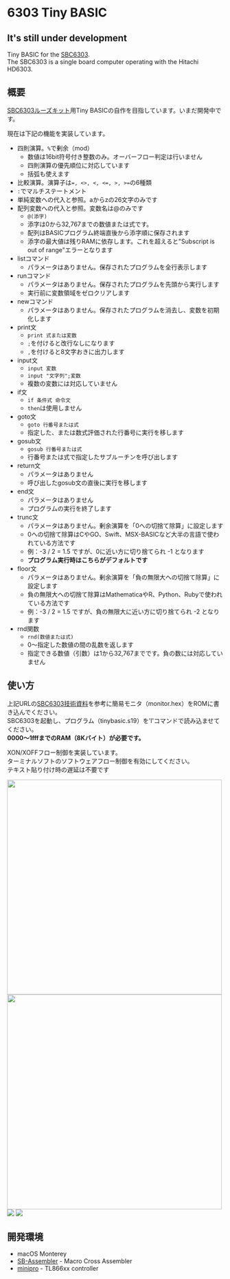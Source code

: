 # 6303 Tiny BASIC
## It's still under development
Tiny BASIC for the [SBC6303](https://vintagechips.wordpress.com/2018/04/26/sbc6303ルーズキット/).  
The SBC6303 is a single board computer operating with the Hitachi HD6303.

## 概要
[SBC6303ルーズキット](https://vintagechips.wordpress.com/2018/04/26/sbc6303ルーズキット/)用Tiny BASICの自作を目指しています。いまだ開発中です。

現在は下記の機能を実装しています。

- 四則演算。`%`で剰余（mod）
  - 数値は16bit符号付き整数のみ。オーバーフロー判定は行いません
  - 四則演算の優先順位に対応しています
  - 括弧も使えます
- 比較演算。演算子は`=, <>, <, <=, >, >=`の6種類
- `:`でマルチステートメント
- 単純変数への代入と参照。aからzの26文字のみです
- 配列変数への代入と参照。変数名は@のみです
  - `@(添字)`
  - 添字は0から32,767までの数値または式です。
  - 配列はBASICプログラム終端直後から添字順に保存されます
  - 添字の最大値は残りRAMに依存します。これを超えると"Subscript is out of range"エラーとなります
- listコマンド
  - パラメータはありません。保存されたプログラムを全行表示します
- runコマンド
  - パラメータはありません。保存されたプログラムを先頭から実行します
  - 実行前に変数領域をゼロクリアします
- newコマンド
  - パラメータはありません。保存されたプログラムを消去し、変数を初期化します
- print文
  - `print 式または変数`
  - `;`を付けると改行なしになります
  - `,`を付けると8文字おきに出力します
- input文
  - `input 変数`
  - `input "文字列";変数`
  - 複数の変数には対応していません
- if文
  - `if 条件式 命令文`
  - `then`は使用しません
- goto文
  - `goto 行番号または式`
  - 指定した、または数式評価された行番号に実行を移します
- gosub文
  - `gosub 行番号または式`
  - 行番号または式で指定したサブルーチンを呼び出します
- return文
  - パラメータはありません
  - 呼び出したgosub文の直後に実行を移します
- end文
  - パラメータはありません
  - プログラムの実行を終了します
- trunc文
  - パラメータはありません。剰余演算を「0への切捨て除算」に設定します
  - 0への切捨て除算はCやGO、Swift、MSX-BASICなど大半の言語で使われている方法です
  - 例：-3 / 2 = 1.5 ですが、0に近い方に切り捨てられ -1 となります
  - **プログラム実行時はこちらがデフォルトです**
- floor文
  - パラメータはありません。剰余演算を「負の無限大への切捨て除算」に設定します
  - 負の無限大への切捨て除算はMathematicaやR、Python、Rubyで使われている方法です
  - 例：-3 / 2 = 1.5 ですが、負の無限大に近い方に切り捨てられ -2 となります
- rnd関数
  - `rnd(数値または式)`
  - 0〜指定した数値の間の乱数を返します
  - 指定できる数値（引数）は1から32,767までです。負の数には対応していません

## 使い方
上記URLの[SBC6303技術資料](http://www.amy.hi-ho.ne.jp/officetetsu/storage/sbc6303_techdata.pdf)を参考に簡易モニタ（monitor.hex）をROMに書き込んでください。  
SBC6303を起動し、プログラム（tinybasic.s19）を'l'コマンドで読み込ませてください。  
**$0000〜$1fffまでのRAM（8Kバイト）が必要です。**  

XON/XOFFフロー制御を実装しています。  
ターミナルソフトのソフトウェアフロー制御を有効にしてください。  
テキスト貼り付け時の遅延は不要です

<img src="https://user-images.githubusercontent.com/71197813/222955274-b7882104-1cb3-44aa-a13e-ca898f8a2c41.png" width="500">
<img src="https://user-images.githubusercontent.com/71197813/222955303-f1ad71e8-6ac7-4971-a552-dbfc27dbfb9d.png" width="500">
<img src="https://user-images.githubusercontent.com/71197813/222435459-4208a819-0e17-4004-9b11-5b69cd56a0ba.png">
<img src="https://user-images.githubusercontent.com/71197813/222435482-cddbb36f-da3f-491e-a950-f9972f95333c.png">

## 開発環境
- macOS Monterey
- [SB-Assembler](https://www.sbprojects.net/sbasm/) - Macro Cross Assembler
- [minipro](https://gitlab.com/DavidGriffith/minipro.git) - TL866xx controller
